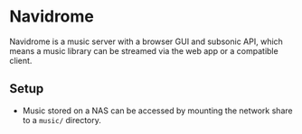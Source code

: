 # Navidrome

Navidrome is a music server with a browser GUI and subsonic API, which means a music library can be streamed via the web app or a compatible client.

## Setup

- Music stored on a NAS can be accessed by mounting the network share to a `music/` directory.
